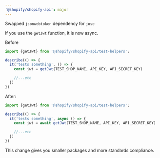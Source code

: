 ```yaml
---
'@shopify/shopify-api': major
---
```


Swapped `jsonwebtoken` dependency for `jose`

If you use the `getJwt` function, it is now async.

Before

```javascript
import {getJwt} from '@shopify/shopify-api/test-helpers';

describe(() => {
  it('tests something', () => {
    const jwt = getJwt(TEST_SHOP_NAME, API_KEY, API_SECRET_KEY)

    //...etc
  })    
})
```

After:

```javascript
import {getJwt} from '@shopify/shopify-api/test-helpers';

describe(() => {
  it('tests something', async () => {
    const jwt = await getJwt(TEST_SHOP_NAME, API_KEY, API_SECRET_KEY)

    //...etc
  })    
})
```

This change gives you smaller packages and more standards compliance.

